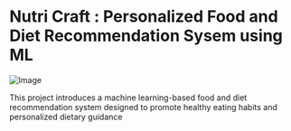 # Nutri Craft : Personalized Food and Diet Recommendation Sysem using ML
![Image](https://github.com/user-attachments/assets/0ddccffb-cec7-48d2-9a17-b212bc95dc2b)

This project introduces a machine learning-based food and diet recommendation system designed to promote healthy eating habits and personalized dietary guidance




